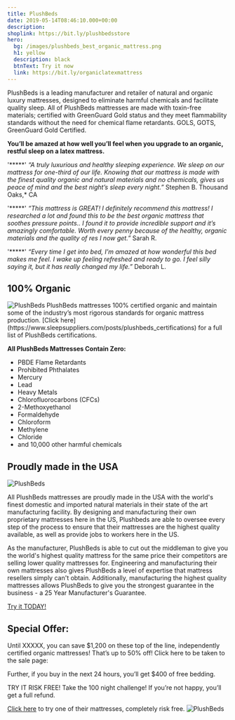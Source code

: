 ```yaml
---
title: PlushBeds
date: 2019-05-14T08:46:10.000+00:00
description:
shoplink: https://bit.ly/plushbedsstore
hero:
  bg: /images/plushbeds_best_organic_mattress.png
  h1: yellow
  description: black
  btnText: Try it now
  link: https://bit.ly/organiclatexmattress
---
```



PlushBeds is a leading manufacturer and retailer of natural and organic luxury mattresses, designed to eliminate harmful chemicals and facilitate quality sleep. All of PlushBeds mattresses are made with toxin-free materials; certified with GreenGuard Gold status and they meet flammability standards without the need for chemical flame retardants. GOLS, GOTS, GreenGuard Gold Certified.

**You’ll be amazed at how well you’ll feel when you upgrade to an organic, restful sleep on a latex mattress.**

'*****'
*“A truly luxurious and healthy sleeping experience. We sleep on our mattress for one-third of our life. Knowing that our mattress is made with the finest quality organic and natural materials and no chemicals, gives us peace of mind and the best night’s sleep every night.”* Stephen B. Thousand Oaks,* CA

'*****'
*“This mattress is GREAT! I definitely recommend this mattress! I researched a lot and found this to be the best organic mattress that soothes pressure points.. I found it to provide incredible support and it’s amazingly comfortable. Worth every penny because of the healthy, organic materials and the quality of res I now get.”* Sarah R.

'*****'
*“Every time I get into bed, I’m amazed at how wonderful this bed makes me feel. I wake up feeling refreshed and ready to go. I feel silly saying it, but it has really changed my life.”* Deborah L.

## 100% Organic
<img src="https://www.plushbeds.com/assets/images/images_aboutus/IMG_02.jpg" alt="PlushBeds" class="TextWrapRight"> 
PlushBeds mattresses 100% certified organic and maintain some of the industry’s most rigorous standards for organic mattress production. [Click here](https://www.sleepsuppliers.com/posts/plushbeds_certifications) for a full list of PlushBeds certifications. 


**All PlushBeds Mattresses Contain Zero:**

 - PBDE Flame Retardants 
 - Prohibited Phthalates 
 - Mercury 
 - Lead 
 - Heavy Metals
 - Chlorofluorocarbons (CFCs) 
 - 2-Methoxyethanol 
 - Formaldehyde 
 - Chloroform
 - Methylene 
 - Chloride 
 - and 10,000 other harmful chemicals

## Proudly made in the USA
<img src="https://www.plushbeds.com/assets/images/images_certifications/Certifications_15.jpg" alt="PlushBeds" class="TextWrapLeft"> 

All PlushBeds mattresses are proudly made in the USA with the world's finest domestic and imported natural materials in their state of the art manufacturing facility. By designing and manufacturing their own proprietary mattresses here in the US, Plushbeds are able to oversee every step of the process to ensure that their mattresses are the highest quality available, as well as provide jobs to workers here in the US.

As the manufacturer, PlushBeds is able to cut out the middleman to give you the world's highest quality mattress for the same price their competitors are selling lower quality mattresses for. Engineering and manufacturing their own mattresses also gives PlushBeds a level of expertise that mattress resellers simply can't obtain. Additionally, manufacturing the highest quality mattresses allows PlushBeds to give you the strongest guarantee in the business - a 25 Year Manufacturer's Guarantee.

[Try it TODAY!](bit.ly/organiclatexmattress)

## Special Offer:
Until XXXXX, you can save $1,200 on these top of the line, independently certified organic mattresses! That’s up to 50% off! Click here to be taken to the sale page:

Further, if you buy in the next 24 hours, you’ll get $400 of free bedding.

TRY IT RISK FREE! Take the 100 night challenge! If you’re not happy, you’ll get a full refund.  

[Click here](bit.ly/organiclatexmattress) to try one of their mattresses, completely risk free.
<img src="https://www.plushbeds.com/assets/images/images_aboutus/IMG_06.jpg" alt="PlushBeds" class="responsive"> 
